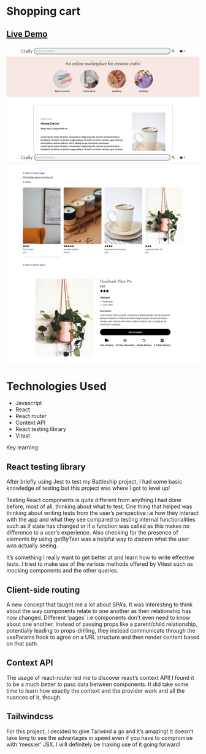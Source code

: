 # Shopping cart

## [Live Demo](https://glowing-custard-e8ce90.netlify.app)

![Home](./src/assets/img/home.png)
![Product page](./src/assets/img/product-page.png)
![Product detail](./src/assets/img/product-detail.png)

# Technologies Used

- Javascript
- React
- React router
- Context API
- React testing library
- Vitest

Key learning:

## React testing library

After briefly using Jest to test my Battleship project, I had some basic knowledge of testing but this project was where I got to level up!

Testing React components is quite different from anything I had done before, most of all, thinking about what to test. One thing that helped was thinking about writing tests from the user’s perspective i.e how they interact with the app and what they see compared to testing internal functionalities such as if state has changed or if a function was called as this makes no difference to a user’s experience. Also checking for the presence of elements by using getByText was a helpful way to discern what the user was actually seeing.

It’s something I really want to get better at and learn how to write effective tests. I tried to make use of the various methods offered by Vitest such as mocking components and the other queries.

## Client-side routing

A new concept that taught me a lot about SPA’s. It was interesting to think about the way components relate to one another as their relationship has now changed. Different ‘pages’ i.e components don't even need to know about one another. Instead of passing props like a parent/child relationship, potentially leading to props-drilling, they instead communicate through the useParams hook to agree on a URL structure and then render content based on that path.

## Context API

The usage of react-router led me to discover react’s context API! I found it to be a much better to pass data between components. It did take some time to learn how exactly the context and the provider work and all the nuances of it, though.

## Tailwindcss

For this project, I decided to give Tailwind a go and it’s amazing! It doesn’t take long to see the advantages in speed even if you have to compromise with ‘messier’ JSX. I will definitely be making use of it going forward!

